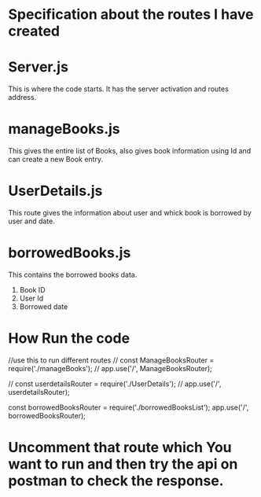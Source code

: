 # Specification about the routes I have created 

# Server.js
This is where the code starts. It has the server activation and routes address.

# manageBooks.js
 This gives the entire list of Books, also gives book information using Id and can create a new Book entry.

 # UserDetails.js

This route gives the information about user and whick book is borrowed by user and date.

# borrowedBooks.js
This contains the borrowed books data. 
1. Book ID
2. User Id
3. Borrowed date

# How Run the code

//use this to run different routes
// const ManageBooksRouter = require('./manageBooks');
// app.use('/', ManageBooksRouter);

// const userdetailsRouter = require('./UserDetails');
// app.use('/', userdetailsRouter);

const borrowedBooksRouter = require('./borrowedBooksList');
app.use('/', borrowedBooksRouter);

# Uncomment that route which You want to run and then try the api on postman to check the response.